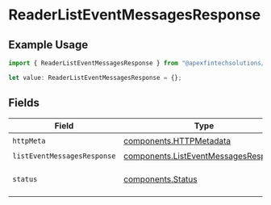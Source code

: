 # ReaderListEventMessagesResponse

## Example Usage

```typescript
import { ReaderListEventMessagesResponse } from "@apexfintechsolutions/ascend-sdk/models/operations";

let value: ReaderListEventMessagesResponse = {};
```

## Fields

| Field                                                                                        | Type                                                                                         | Required                                                                                     | Description                                                                                  |
| -------------------------------------------------------------------------------------------- | -------------------------------------------------------------------------------------------- | -------------------------------------------------------------------------------------------- | -------------------------------------------------------------------------------------------- |
| `httpMeta`                                                                                   | [components.HTTPMetadata](../../models/components/httpmetadata.md)                           | :heavy_check_mark:                                                                           | N/A                                                                                          |
| `listEventMessagesResponse`                                                                  | [components.ListEventMessagesResponse](../../models/components/listeventmessagesresponse.md) | :heavy_minus_sign:                                                                           | OK                                                                                           |
| `status`                                                                                     | [components.Status](../../models/components/status.md)                                       | :heavy_minus_sign:                                                                           | INVALID_ARGUMENT: The request was not well formed.                                           |